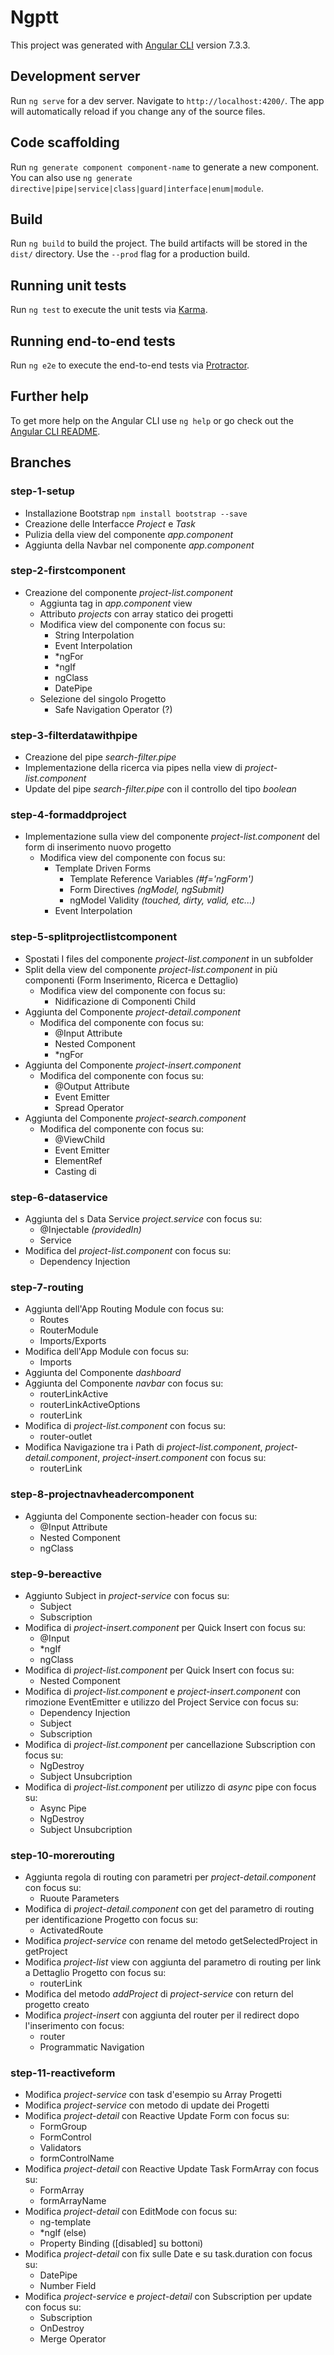 # Ngptt

This project was generated with [Angular CLI](https://github.com/angular/angular-cli) version 7.3.3.

## Development server

Run `ng serve` for a dev server. Navigate to `http://localhost:4200/`. The app will automatically reload if you change any of the source files.

## Code scaffolding

Run `ng generate component component-name` to generate a new component. You can also use `ng generate directive|pipe|service|class|guard|interface|enum|module`.

## Build

Run `ng build` to build the project. The build artifacts will be stored in the `dist/` directory. Use the `--prod` flag for a production build.

## Running unit tests

Run `ng test` to execute the unit tests via [Karma](https://karma-runner.github.io).

## Running end-to-end tests

Run `ng e2e` to execute the end-to-end tests via [Protractor](http://www.protractortest.org/).

## Further help

To get more help on the Angular CLI use `ng help` or go check out the [Angular CLI README](https://github.com/angular/angular-cli/blob/master/README.md).

## Branches

### step-1-setup

- Installazione Bootstrap `npm install bootstrap --save`
- Creazione delle Interfacce *Project* e *Task*
- Pulizia della view del componente *app.component*
- Aggiunta della Navbar nel componente *app.component*

### step-2-firstcomponent

- Creazione del componente *project-list.component*
    - Aggiunta tag in *app.component* view
    - Attributo *projects* con array statico dei progetti
    - Modifica view del componente con focus su:
        - String Interpolation
        - Event Interpolation
        - *ngFor
        - *ngIf
        - ngClass
        - DatePipe
    - Selezione del singolo Progetto
        - Safe Navigation Operator (?)

### step-3-filterdatawithpipe

- Creazione del pipe *search-filter.pipe*
- Implementazione della ricerca via pipes nella view di *project-list.component*
- Update del pipe *search-filter.pipe* con il controllo del tipo _boolean_

### step-4-formaddproject

- Implementazione sulla view del componente *project-list.component* del form di inserimento nuovo progetto
    - Modifica view del componente con focus su:
        - Template Driven Forms
            - Template Reference Variables _(#f='ngForm')_
            - Form Directives _(ngModel, ngSubmit)_
            - ngModel Validity _(touched, dirty, valid, etc...)_
        - Event Interpolation

### step-5-splitprojectlistcomponent

- Spostati I files del componente *project-list.component* in un subfolder
- Split della view del componente *project-list.component* in più componenti (Form Inserimento, Ricerca e Dettaglio)
    - Modifica view del componente con focus su:
        - Nidificazione di Componenti Child
- Aggiunta del Componente *project-detail.component*
    - Modifica del componente con focus su:
        - @Input Attribute
        - Nested Component
        - *ngFor
- Aggiunta del Componente *project-insert.component*
    - Modifica del componente con focus su:
        - @Output Attribute
        - Event Emitter
        - Spread Operator
- Aggiunta del Componente *project-search.component*
    - Modifica del componente con focus su:
        - @ViewChild
        - Event Emitter
        - ElementRef
        - Casting di <HTMLInputElement>

### step-6-dataservice

- Aggiunta del s Data Service *project.service* con focus su:
    - @Injectable _(providedIn)_
    - Service
- Modifica del *project-list.component* con focus su:
    - Dependency Injection

### step-7-routing

- Aggiunta dell'App Routing Module con focus su:
    - Routes
    - RouterModule
    - Imports/Exports
- Modifica dell'App Module con focus su:
    - Imports
- Aggiunta del Componente *dashboard*
- Aggiunta del Componente *navbar* con focus su:
    - routerLinkActive
    - routerLinkActiveOptions
    - routerLink
- Modifica di *project-list.component* con focus su:
    - router-outlet
- Modifica Navigazione tra i Path di *project-list.component*, *project-detail.component*, *project-insert.component* con focus su:
    - routerLink

### step-8-projectnavheadercomponent

- Aggiunta del Componente section-header con focus su:
    - @Input Attribute
    - Nested Component
    - ngClass

### step-9-bereactive

- Aggiunto Subject in *project-service* con focus su:
    - Subject
    - Subscription
- Modifica di *project-insert.component* per Quick Insert con focus su:
    - @Input
    - *ngIf
    - ngClass
- Modifica di *project-list.component* per Quick Insert con focus su:
    - Nested Component
- Modifica di *project-list.component* e *project-insert.component* con rimozione EventEmitter e utilizzo del Project Service con focus su:
    - Dependency Injection
    - Subject
    - Subscription
- Modifica di *project-list.component* per cancellazione Subscription con focus su:
    - NgDestroy
    - Subject Unsubcription
- Modifica di *project-list.component* per utilizzo di _async_ pipe con focus su:
    - Async Pipe
    - NgDestroy
    - Subject Unsubcription

### step-10-morerouting

- Aggiunta regola di routing con parametri per *project-detail.component* con focus su:
    - Ruoute Parameters
- Modifica di *project-detail.component* con get del parametro di routing per identificazione Progetto con focus su:
    - ActivatedRoute
- Modifica *project-service* con rename del metodo getSelectedProject in getProject
- Modifica *project-list* view con aggiunta del parametro di routing per link a Dettaglio Progetto con focus su:
    - routerLink
- Modifica del metodo *addProject* di *project-service* con return del progetto creato
- Modifica *project-insert* con aggiunta del router per il redirect dopo l'inserimento con focus:
    - router
    - Programmatic Navigation

### step-11-reactiveform

- Modifica *project-service* con task d'esempio su Array Progetti
- Modifica *project-service* con metodo di update dei Progetti
- Modifica *project-detail* con Reactive Update Form con focus su:
    - FormGroup
    - FormControl
    - Validators
    - formControlName
- Modifica *project-detail* con Reactive Update Task FormArray con focus su:
    - FormArray
    - formArrayName
- Modifica *project-detail* con EditMode con focus su:
    - ng-template
    - *ngIf (else)
    - Property Binding ([disabled] su bottoni)
- Modifica *project-detail* con fix sulle Date e su task.duration con focus su:
    - DatePipe
    - Number Field
- Modifica *project-service* e *project-detail* con Subscription per update con focus su:
    - Subscription
    - OnDestroy
    - Merge Operator